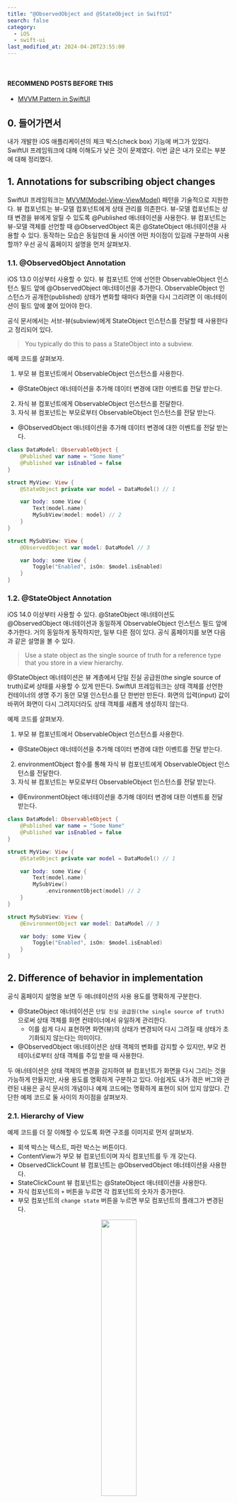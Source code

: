 ```yaml
---
title: "@ObservedObject and @StateObject in SwiftUI"
search: false
category:
  - iOS
  - swift-ui
last_modified_at: 2024-04-20T23:55:00
---
```


<br/>

#### RECOMMEND POSTS BEFORE THIS

- [MVVM Pattern in SwiftUI][mvvm-pattern-in-ios-link]

## 0. 들어가면서

내가 개발한 iOS 애플리케이션의 체크 박스(check box) 기능에 버그가 있었다. SwiftUI 프레임워크에 대해 이해도가 낮은 것이 문제였다. 이번 글은 내가 모르는 부분에 대해 정리했다.

## 1. Annotations for subscribing object changes

SwiftUI 프레임워크는 [MVVM(Model-View-ViewModel)][mvvm-pattern-in-ios-link] 패턴을 기술적으로 지원한다. 뷰 컴포넌트는 뷰-모델 컴포넌트에게 상태 관리를 의존한다. 뷰-모델 컴포넌트는 상태 변경을 뷰에게 알릴 수 있도록 @Published 애너테이션을 사용한다. 뷰 컴포넌트는 뷰-모델 객체를 선언할 때 @ObservedObject 혹은 @StateObject 애너테이션을 사용할 수 있다. 동작하는 모습은 동일한데 둘 사이엔 어떤 차이점이 있길래 구분하여 사용할까? 우선 공식 홈페이지 설명을 먼저 살펴보자.

### 1.1. @ObservedObject Annotation

iOS 13.0 이상부터 사용할 수 있다. 뷰 컴포넌트 안에 선언한 ObservableObject 인스턴스 필드 앞에 @ObservedObject 애너테이션을 추가한다. ObservableObject 인스턴스가 공개한(published) 상태가 변화할 때마다 화면을 다시 그리려면 이 애너테이션이 필드 앞에 붙어 있어야 한다.

공식 문서에서는 서브-뷰(subview)에게 StateObject 인스턴스를 전달할 때 사용한다고 정리되어 있다. 

> You typically do this to pass a StateObject into a subview.

예제 코드를 살펴보자. 

1. 부모 뷰 컴포넌트에서 ObservableObject 인스턴스를 사용한다. 
  - @StateObject 애너테이션을 추가해 데이터 변경에 대한 이벤트를 전달 받는다.
2. 자식 뷰 컴포넌트에게 ObservableObject 인스턴스를 전달한다.
3. 자식 뷰 컴포넌트는 부모로부터 ObservableObject 인스턴스를 전달 받는다.
  - @ObservedObject 애너테이션을 추가해 데이터 변경에 대한 이벤트를 전달 받는다.

```swift
class DataModel: ObservableObject {
    @Published var name = "Some Name"
    @Published var isEnabled = false
}

struct MyView: View {
    @StateObject private var model = DataModel() // 1

    var body: some View {
        Text(model.name)
        MySubView(model: model) // 2
    }
}

struct MySubView: View {
    @ObservedObject var model: DataModel // 3

    var body: some View {
        Toggle("Enabled", isOn: $model.isEnabled)
    }
}
```

### 1.2. @StateObject Annotation

iOS 14.0 이상부터 사용할 수 있다. @StateObject 애너테이션도 @ObservedObject 애너테이션과 동일하게 ObservableObject 인스턴스 필드 앞에 추가한다. 거의 동일하게 동작하지만, 일부 다른 점이 있다. 공식 홈페이지를 보면 다음과 같은 설명을 볼 수 있다.

> Use a state object as the single source of truth for a reference type that you store in a view hierarchy.

@StateObject 애너테이션은 뷰 계층에서 단일 진실 공급원(the single source of truth)로써 상태를 사용할 수 있게 만든다. SwiftUI 프레임워크는 상태 객체를 선언한 컨테이너의 생명 주기 동안 모델 인스턴스를 단 한번만 만든다. 화면의 입력(input) 값이 바뀌어 화면이 다시 그려지더라도 상태 객체를 새롭게 생성하지 않는다. 

예제 코드를 살펴보자.

1. 부모 뷰 컴포넌트에서 ObservableObject 인스턴스를 사용한다. 
  - @StateObject 애너테이션을 추가해 데이터 변경에 대한 이벤트를 전달 받는다.
2. environmentObject 함수를 통해 자식 뷰 컴포넌트에게 ObservableObject 인스턴스를 전달한다.
3. 자식 뷰 컴포넌트는 부모로부터 ObservableObject 인스턴스를 전달 받는다.
  - @EnvironmentObject 애너테이션을 추가해 데이터 변경에 대한 이벤트를 전달 받는다.

```swift
class DataModel: ObservableObject {
    @Published var name = "Some Name"
    @Published var isEnabled = false
}

struct MyView: View {
    @StateObject private var model = DataModel() // 1

    var body: some View {
        Text(model.name)
        MySubView()
            .environmentObject(model) // 2
    }
}

struct MySubView: View {
    @EnvironmentObject var model: DataModel // 3

    var body: some View {
        Toggle("Enabled", isOn: $model.isEnabled)
    }
}
```

## 2. Difference of behavior in implementation

공식 홈페이지 설명을 보면 두 애너테이션의 사용 용도를 명확하게 구분한다. 

- @StateObject 애너테이션은 `단일 진실 공급원(the single source of truth)`으로써 상태 객체를 화면 컨테이너에서 유일하게 관리한다.
  - 이를 쉽게 다시 표현하면 화면(뷰)의 상태가 변경되어 다시 그려질 때 상태가 초기화되지 않는다는 의미이다.
- @ObservedObject 애너테이션은 상태 객체의 변화를 감지할 수 있지만, 부모 컨테이너로부터 상태 객체를 주입 받을 때 사용한다.

두 애너테이션은 상태 객체의 변경을 감지하여 뷰 컴포넌트가 화면을 다시 그리는 것을 가능하게 만들지만, 사용 용도를 명확하게 구분하고 있다. 아쉽게도 내가 겪은 버그와 관련된 내용은 공식 문서의 개념이나 예제 코드에는 명확하게 표현이 되어 있지 않았다. 간단한 예제 코드로 둘 사이의 차이점을 살펴보자.

### 2.1. Hierarchy of View

예제 코드를 더 잘 이해할 수 있도록 화면 구조를 이미지로 먼저 살펴보자. 

- 회색 박스는 텍스트, 파란 박스는 버튼이다.
- ContentView가 부모 뷰 컴포넌트이며 자식 컴포넌트를 두 개 갖는다.
- ObservedClickCount 뷰 컴포넌트는 @ObservedObject 애너테이션을 사용한다.
- StateClickCount 뷰 컴포넌트는 @StateObject 애너테이션을 사용한다.
- 자식 컴포넌트의 `+` 버튼을 누르면 각 컴포넌트의 숫자가 증가한다.
- 부모 컴포넌트의 `change state` 버튼을 누르면 부모 컴포넌트의 플래그가 변경된다.

<p align="center">
  <img src="/images/posts/2024/state-object-vs-observed-object-01.png" width="40%" class="image__border">
</p>

### 2.2. ContentView View

부모 컴포넌트 코드를 먼저 살펴보자. 

1. 부모 컴포넌트에서 사용하는 간단한 상태 값이다.
2. 상태 값 변경이 발생하면 화면이 변경되는지 확인한다.
3. 버튼을 누르면 상태 값이 변경된다.
4. ObservedClickCount 자식 컴포넌트를 그린다.
4. StateClickCount 자식 컴포넌트를 그린다.

```swift
import SwiftUI

struct ContentView: View {
    
    @State var flag: Bool = false // 1

    var body: some View {
        VStack {
            VStack {
                Text("current flag state - \(flag)") // 2
                Button(action: { flag.toggle() }, label: { // 3
                    Text("change state")
                })
            }
            Divider().padding(.vertical, 20)
            VStack {
                Text("This case is @ObservedObject")
                ObservedClickCount() // 4
            }
            Divider().padding(.vertical, 20)
            VStack {
                Text("This case is @StateObject")
                StateClickCount() // 5
            }
        }
        .padding()
    }
}

#Preview {
    ContentView()
}
```

### 2.3. ObservedClickCount View

@ObservedObject 애너테이션을 사용한 자식 뷰 컴포넌트는 다음과 같다.

1. 뷰-모델 객체를 선언할 때 @ObservedObject 애너테이션을 사용한다.
2. 화면에 카운트 상태 변경을 출력한다.
3. 버튼을 누르면 카운트가 증가한다.

```swift
import SwiftUI

struct ObservedClickCount: View {
    
    @ObservedObject var viewModel = ViewModel() // 1
    
    var body: some View {
        HStack {
            Text("\(viewModel.count)") // 2
            Button(action: {viewModel.increase()}, label: { // 3
                Text("+")
            })
        }
    }
}

extension ObservedClickCount {
    class ViewModel: ObservableObject {
        
        @Published var count: Int = 0
        
        func increase() {
            count += 1
        }
    }
}
```

### 2.4. StateClickCount View

@StateObject 애너테이션을 사용한 것 외에 코드는 크게 다르지 않다. 

1. 뷰-모델 객체를 선언할 때 @StateObject 애너테이션을 사용한다.
2. 화면에 카운트 상태 변경을 출력한다.
3. 버튼을 누르면 카운트가 증가한다.

```swift
import SwiftUI

struct StateClickCount: View {
    
    @StateObject var viewModel = ViewModel()
    
    var body: some View {
        HStack {
            Text("\(viewModel.count)")
            Button(action: {viewModel.increase()}, label: {
                Text("+")
            })
        }
    }
}

extension StateClickCount {
    class ViewModel: ObservableObject {
        
        @Published var count: Int = 0
        
        func increase() {
            count += 1
        }
    }
}
```

## 3. iOS Simulator

부모 컴포넌트의 상태가 변경되어 화면이 다시 그려질 때 자식 컴포넌트의 상태가 어떻게 바뀌는지 살펴보자. 

- ObservedClickCount 컴포넌트는 부모 컴포넌트의 상태가 변경될 때 초기화된다.
- StateClickCount 컴포넌트는 부모 컴포넌트의 상태가 변경되더라도 초기화되지 않는다.

<p align="center">
  <img src="/images/posts/2024/state-object-vs-observed-object-02.gif" width="30%" class="image__border">
</p>

## CLOSING

필자는 체크박스를 만들 때 @ObservedObject 애너테이션을 사용해 버그가 발생했다. 버그를 고치려고 SwiftUI 프레임워크에 대한 내용을 살펴보면서 이런 생각이 들었다. 

- 애플리케이션 개발자는 프레임워크에 대한 이해도가 높아야 된다.
- 단위 테스트로 각 컴포넌트의 기능을 검증하는 것만으로 부족하다. 시스템을 구성하는 실제 컴포넌트들 사이의 복합적인 상호 작용을 확인할 수 있는 테스크 코드들이 필요하다.

#### TEST CODE REPOSITORY

- <https://github.com/Junhyunny/blog-in-action/tree/master/2024-04-20-state-object-vs-observed-object/action-in-blog>

#### REFERENCE

- <https://developer.apple.com/documentation/swiftui/observedobject>
- <https://developer.apple.com/documentation/swiftui/stateobject>
- <https://www.avanderlee.com/swiftui/stateobject-observedobject-differences/>
- <https://pilgwon.github.io/post/state-object-vs-observed-object>
- <https://medium.com/hcleedev/swift-observedobject%EC%99%80-stateobject-4f851ed9ef0d>

[mvvm-pattern-in-ios-link]: https://junhyunny.github.io/ios/swift-ui/design-pattern/mvvm-pattern-in-ios/
